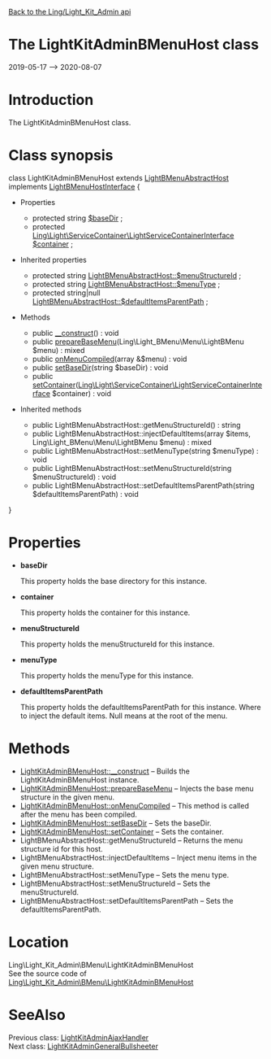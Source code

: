 [Back to the Ling/Light_Kit_Admin api](https://github.com/lingtalfi/Light_Kit_Admin/blob/master/doc/api/Ling/Light_Kit_Admin.md)



The LightKitAdminBMenuHost class
================
2019-05-17 --> 2020-08-07






Introduction
============

The LightKitAdminBMenuHost class.



Class synopsis
==============


class <span class="pl-k">LightKitAdminBMenuHost</span> extends [LightBMenuAbstractHost](https://github.com/lingtalfi/Light_BMenu/blob/master/doc/api/Ling/Light_BMenu/Host/LightBMenuAbstractHost.md) implements [LightBMenuHostInterface](https://github.com/lingtalfi/Light_BMenu/blob/master/doc/api/Ling/Light_BMenu/Host/LightBMenuHostInterface.md) {

- Properties
    - protected string [$baseDir](#property-baseDir) ;
    - protected [Ling\Light\ServiceContainer\LightServiceContainerInterface](https://github.com/lingtalfi/Light/blob/master/doc/api/Ling/Light/ServiceContainer/LightServiceContainerInterface.md) [$container](#property-container) ;

- Inherited properties
    - protected string [LightBMenuAbstractHost::$menuStructureId](#property-menuStructureId) ;
    - protected string [LightBMenuAbstractHost::$menuType](#property-menuType) ;
    - protected string|null [LightBMenuAbstractHost::$defaultItemsParentPath](#property-defaultItemsParentPath) ;

- Methods
    - public [__construct](https://github.com/lingtalfi/Light_Kit_Admin/blob/master/doc/api/Ling/Light_Kit_Admin/BMenu/LightKitAdminBMenuHost/__construct.md)() : void
    - public [prepareBaseMenu](https://github.com/lingtalfi/Light_Kit_Admin/blob/master/doc/api/Ling/Light_Kit_Admin/BMenu/LightKitAdminBMenuHost/prepareBaseMenu.md)(Ling\Light_BMenu\Menu\LightBMenu $menu) : mixed
    - public [onMenuCompiled](https://github.com/lingtalfi/Light_Kit_Admin/blob/master/doc/api/Ling/Light_Kit_Admin/BMenu/LightKitAdminBMenuHost/onMenuCompiled.md)(array &$menu) : void
    - public [setBaseDir](https://github.com/lingtalfi/Light_Kit_Admin/blob/master/doc/api/Ling/Light_Kit_Admin/BMenu/LightKitAdminBMenuHost/setBaseDir.md)(string $baseDir) : void
    - public [setContainer](https://github.com/lingtalfi/Light_Kit_Admin/blob/master/doc/api/Ling/Light_Kit_Admin/BMenu/LightKitAdminBMenuHost/setContainer.md)([Ling\Light\ServiceContainer\LightServiceContainerInterface](https://github.com/lingtalfi/Light/blob/master/doc/api/Ling/Light/ServiceContainer/LightServiceContainerInterface.md) $container) : void

- Inherited methods
    - public LightBMenuAbstractHost::getMenuStructureId() : string
    - public LightBMenuAbstractHost::injectDefaultItems(array $items, Ling\Light_BMenu\Menu\LightBMenu $menu) : mixed
    - public LightBMenuAbstractHost::setMenuType(string $menuType) : void
    - public LightBMenuAbstractHost::setMenuStructureId(string $menuStructureId) : void
    - public LightBMenuAbstractHost::setDefaultItemsParentPath(string $defaultItemsParentPath) : void

}




Properties
=============

- <span id="property-baseDir"><b>baseDir</b></span>

    This property holds the base directory for this instance.
    
    

- <span id="property-container"><b>container</b></span>

    This property holds the container for this instance.
    
    

- <span id="property-menuStructureId"><b>menuStructureId</b></span>

    This property holds the menuStructureId for this instance.
    
    

- <span id="property-menuType"><b>menuType</b></span>

    This property holds the menuType for this instance.
    
    

- <span id="property-defaultItemsParentPath"><b>defaultItemsParentPath</b></span>

    This property holds the defaultItemsParentPath for this instance.
    Where to inject the default items.
    Null means at the root of the menu.
    
    



Methods
==============

- [LightKitAdminBMenuHost::__construct](https://github.com/lingtalfi/Light_Kit_Admin/blob/master/doc/api/Ling/Light_Kit_Admin/BMenu/LightKitAdminBMenuHost/__construct.md) &ndash; Builds the LightKitAdminBMenuHost instance.
- [LightKitAdminBMenuHost::prepareBaseMenu](https://github.com/lingtalfi/Light_Kit_Admin/blob/master/doc/api/Ling/Light_Kit_Admin/BMenu/LightKitAdminBMenuHost/prepareBaseMenu.md) &ndash; Injects the base menu structure in the given menu.
- [LightKitAdminBMenuHost::onMenuCompiled](https://github.com/lingtalfi/Light_Kit_Admin/blob/master/doc/api/Ling/Light_Kit_Admin/BMenu/LightKitAdminBMenuHost/onMenuCompiled.md) &ndash; This method is called after the menu has been compiled.
- [LightKitAdminBMenuHost::setBaseDir](https://github.com/lingtalfi/Light_Kit_Admin/blob/master/doc/api/Ling/Light_Kit_Admin/BMenu/LightKitAdminBMenuHost/setBaseDir.md) &ndash; Sets the baseDir.
- [LightKitAdminBMenuHost::setContainer](https://github.com/lingtalfi/Light_Kit_Admin/blob/master/doc/api/Ling/Light_Kit_Admin/BMenu/LightKitAdminBMenuHost/setContainer.md) &ndash; Sets the container.
- LightBMenuAbstractHost::getMenuStructureId &ndash; Returns the menu structure id for this host.
- LightBMenuAbstractHost::injectDefaultItems &ndash; Inject menu items in the given menu structure.
- LightBMenuAbstractHost::setMenuType &ndash; Sets the menu type.
- LightBMenuAbstractHost::setMenuStructureId &ndash; Sets the menuStructureId.
- LightBMenuAbstractHost::setDefaultItemsParentPath &ndash; Sets the defaultItemsParentPath.





Location
=============
Ling\Light_Kit_Admin\BMenu\LightKitAdminBMenuHost<br>
See the source code of [Ling\Light_Kit_Admin\BMenu\LightKitAdminBMenuHost](https://github.com/lingtalfi/Light_Kit_Admin/blob/master/BMenu/LightKitAdminBMenuHost.php)



SeeAlso
==============
Previous class: [LightKitAdminAjaxHandler](https://github.com/lingtalfi/Light_Kit_Admin/blob/master/doc/api/Ling/Light_Kit_Admin/AjaxHandler/LightKitAdminAjaxHandler.md)<br>Next class: [LightKitAdminGeneralBullsheeter](https://github.com/lingtalfi/Light_Kit_Admin/blob/master/doc/api/Ling/Light_Kit_Admin/Bullsheet/LightKitAdminGeneralBullsheeter.md)<br>
